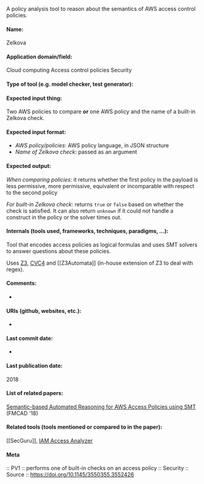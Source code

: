 A policy analysis tool to reason about the semantics of AWS access control policies.

#### Name:
Zelkova

#### Application domain/field:
Cloud computing
Access control policies
Security

#### Type of tool (e.g. model checker, test generator):

#### Expected input thing:
Two AWS policies to compare **or** one AWS policy and the name of a built-in Zelkova check.

#### Expected input format:
- *AWS policy/policies*: AWS policy language, in JSON structure
- *Name of Zelkova check*: passed as an argument

#### Expected output:
*When comparing policies*: it returns whether the first policy in the payload is less permissive, more permissive, equivalent or incomparable with respect to the second policy

*For built-in Zelkova check*: returns `true` or `false` based on whether the check is satisfied. It can also return `unknown` if it could not handle a construct in the policy or the solver times out.

#### Internals (tools used, frameworks, techniques, paradigms, ...):
Tool that encodes access policies as logical formulas and uses SMT solvers to answer questions about these policies.

Uses [Z3](Solvers/SMT/Z3.md), [CVC4](Solvers/SMT/CVC4.md) and [[Z3Automata]] (in-house extension of Z3 to deal with regex).

#### Comments:
-

#### URIs (github, websites, etc.):
-

#### Last commit date:
-

#### Last publication date:
2018

#### List of related papers:
[Semantic-based Automated Reasoning for AWS Access Policies using SMT](https://doi.org/10.23919/FMCAD.2018.8602994) (FMCAD '18)

#### Related tools (tools mentioned or compared to in the paper):
[[SecGuru]], [IAM Access Analyzer](IAM%20Access%20Analyzer.md)

#### Meta
:: PV1 :: performs one of built-in checks on an access policy
:: Security
:: Source :: https://doi.org/10.1145/3550355.3552426